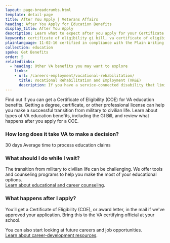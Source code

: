 ```yaml
---
layout: page-breadcrumbs.html
template: detail-page
title: After You Apply | Veterans Affairs
heading: After You Apply for Education Benefits
display_title: After You Apply
description: Learn what to expect after you apply for your Certificate of Eligibility for VA education benefits. Review career and education opportunities that can help you make the most of your transition from the military. 
keywords: certificate of eligibility gi bill, va certificate of eligibility education
plainlanguage: 11-02-16 certified in compliance with the Plain Writing Act
collection: education
spoke: Get Benefits
order: 5
relatedlinks:
  - heading: Other VA benefits you may want to explore
    links:
    - url: /careers-employment/vocational-rehabilitation/
      title: Vocational Rehabilitation and Employment (VR&E)
      description: If you have a service-connected disability that limits your ability to work or prevents you from working, find out if you can get VR&E benefits and services—like help exploring employment options and getting more training if required.
---
```


<div class="va-introtext">

Find out if you can get a Certificate of Eligibility (COE) for VA education benefits. Getting a degree, certificate, or other professional license can help you make a successful transition from military to civilian life. Learn about types of VA education benefits, including the GI Bill, and review what happens after you apply for a COE. 

</div>

### How long does it take VA to make a decision?

<div class="card information" markdown="0">
<span class="number">30 days</span>
<span class="description">Average time to process education claims</span>
</div>

### What should I do while I wait?

The transition from military to civilian life can be challenging. We offer tools and counseling programs to help you make the most of your educational options. <br>
[Learn about educational and career counseling](/careers-employment/education-and-career-counseling/).

### What happens after I apply?

You’ll get a Certificate of Eligibility (COE), or award letter, in the mail if we've approved your application. Bring this to the VA certifying official at your school.

You can also start looking at future careers and job opportunities. <br>
[Learn about career-development resources](/careers-employment/).

<div markdown="0"><br></div>
